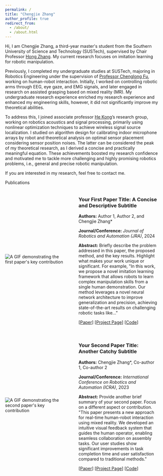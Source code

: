 ```yaml
---
permalink: /
title: "Chengjie Zhang"
author_profile: true
redirect_from: 
  - /about/
  - /about.html
---
```


Hi, I am Chengjie Zhang, a third-year master's student from the Southern University of Science and Technology (SUSTech), supervised by Chair Professor [Hong Zhang](https://faculty.sustech.edu.cn/?tagid=zhangh33&iscss=1&snapid=1&orderby=date&go=2&lang=en). My current research focuses on imitation learning for robotic manipulation.

Previously, I completed my undergraduate studies at SUSTech, majoring in Robotics Engineering under the supervision of [Professor Chenglong Fu](https://faculty.sustech.edu.cn/?tagid=fucl&iscss=1&snapid=1&orderby=date&go=2&lang=en), working on human-robot interaction. Initially, I worked on controlling robotic arms through EEG, eye gaze, and EMG signals, and later engaged in research on assisted grasping based on mixed reality (MR). My undergraduate research experience enriched my research experience and enhanced my engineering skills, however, it did not significantly improve my theoretical abilities.

To address this, I joined associate professor [He Kong](https://www.sustech.edu.cn/en/faculties/konghe.html)’s research group, working on robotics acoustics and signal processing, primarily using nonlinear optimization techniques to achieve wireless signal source localization. I studied on algorithm design for calibrating indoor microphone arrays by robot and theoretical analysis on optimal sensor placement considering sensor position noises. The latter can be considered the peak of my theoretical research, as I derived a concise and practically meaningful equation. These achievements boosted my research confidence and motivated me to tackle more challenging and highly promising robotics problems, i.e., general and precise robotic manipulation.

If you are interested in my research, feel free to contact me.

Publications
<div style="display: flex; align-items: center; margin-bottom: 20px;">
<div style="flex: 0 0 40%; padding-right: 20px;">
<img src="/assets/images/your_first_paper_demo.gif" alt="A GIF demonstrating the first paper's key contribution" style="max-width: 100%; height: auto; display: block;">
</div>
<div style="flex: 1; padding-left: 20px;">
<h3>Your First Paper Title: A Concise and Descriptive Subtitle</h3>
<p><strong>Authors:</strong> Author 1, Author 2, and Chengjie Zhang*</p>
<p><strong>Journal/Conference:</strong> <em>Journal of Robotics and Automation (JRA)</em>, 2024</p>
<p><strong>Abstract:</strong> Briefly describe the problem addressed in this paper, the proposed method, and the key results. Highlight what makes your work unique or significant. For example, "In this work, we propose a novel imitation learning framework that allows robots to learn complex manipulation skills from a single human demonstration. Our method leverages a novel neural network architecture to improve generalization and precision, achieving state-of-the-art results on challenging robotic tasks like..."</p>
<p>
[<a href="https://your_paper_link.com" target="_blank">Paper</a>]
[<a href="https://your_project_page_link.com" target="_blank">Project Page</a>]
[<a href="https://github.com/your_github_link" target="_blank">Code</a>]
</p>
</div>
</div>

<div style="display: flex; align-items: center; margin-bottom: 20px;">
<div style="flex: 0 0 40%; padding-right: 20px;">
<img src="/assets/images/your_second_paper_demo.gif" alt="A GIF demonstrating the second paper's key contribution" style="max-width: 100%; height: auto; display: block;">
</div>
<div style="flex: 1; padding-left: 20px;">
<h3>Your Second Paper Title: Another Catchy Subtitle</h3>
<p><strong>Authors:</strong> Chengjie Zhang*, Co-author 1, Co-author 2</p>
<p><strong>Journal/Conference:</strong> <em>International Conference on Robotics and Automation (ICRA)</em>, 2023</p>
<p><strong>Abstract:</strong> Provide another brief summary of your second paper. Focus on a different aspect or contribution. "This paper presents a new approach for real-time human-robot interaction using mixed reality. We developed an intuitive visual feedback system that guides the human operator, enabling seamless collaboration on assembly tasks. Our user studies show significant improvements in task completion time and user satisfaction compared to traditional methods."</p>
<p>
[<a href="https://your_second_paper_link.com" target="_blank">Paper</a>]
[<a href="https://your_second_project_page_link.com" target="_blank">Project Page</a>]
[<a href="https://github.com/your_second_github_link" target="_blank">Code</a>]
</p>
</div>
</div>
